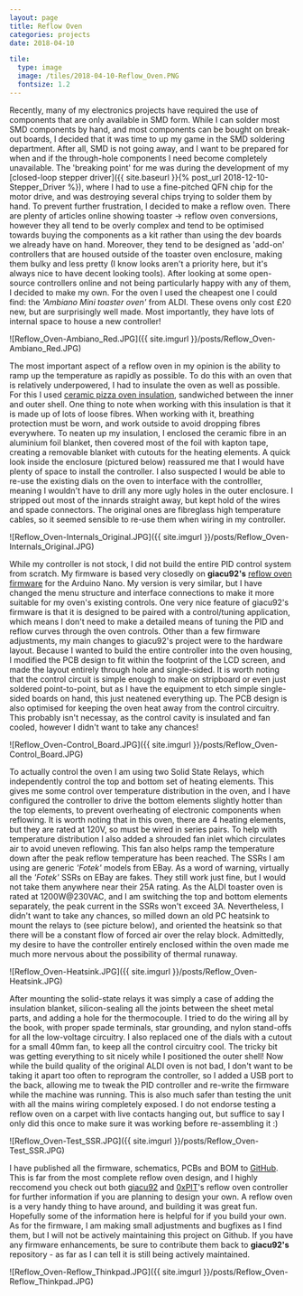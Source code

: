 ```yaml
---
layout: page
title: Reflow Oven
categories: projects
date: 2018-04-10

tile:
  type: image
  image: /tiles/2018-04-10-Reflow_Oven.PNG
  fontsize: 1.2
---
```


Recently, many of my electronics projects have required the use of components that are only available in SMD form. While I can solder most SMD components by hand, and most components can be bought on break-out boards, I decided that it was time to up my game in the SMD soldering department. After all, SMD is not going away, and I want to be prepared for when and if the through-hole components I need become completely unavailable. The 'breaking point' for me was during the development of my [closed-loop stepper driver]({{ site.baseurl }}{% post_url 2018-12-10-Stepper_Driver %}), where I had to use a fine-pitched QFN chip for the motor drive, and was destroying several chips trying to solder them by hand. To prevent further frustration, I decided to make a reflow oven.
There are plenty of articles online showing toaster -> reflow oven conversions, however they all tend to be overly complex and tend to be optimised towards buying the components as a kit rather than using the dev boards we already have on hand. Moreover, they tend to be designed as 'add-on' controllers that are housed outside of the toaster oven enclosure, making them bulky and less pretty (I know looks aren't a priority here, but it's always nice to have decent looking tools). After looking at some open-source controllers online and not being particularly happy with any of them, I decided to make my own.
For the oven I used the cheapest one I could find: the *'Ambiano Mini toaster oven'* from ALDI. These ovens only cost £20 new, but are surprisingly well made. Most importantly, they have lots of internal space to house a new controller!

![Reflow_Oven-Ambiano_Red.JPG]({{ site.imgurl }}/posts/Reflow_Oven-Ambiano_Red.JPG)

The most important aspect of a reflow oven in my opinion is the ability to ramp up the temperature as rapidly as possible. To do this with an oven that is relatively underpowered, I had to insulate the oven as well as possible. For this I used [ceramic pizza oven insulation](https://www.ebay.co.uk/itm/Superwool-25mm-x-96kg-Pizza-Oven-Kiln-Forge-fire-proof-insulation/303551929705?hash=item46ad1add69:g:nOEAAOSwYK1bFQUQ), sandwiched between the inner and outer shell. One thing to note when working with this insulation is that it is made up of lots of loose fibres. When working with it, breathing protection must be worn, and work outside to avoid dropping fibres everywhere. To neaten up my insulation, I enclosed the ceramic fibre in an aluminium foil blanket, then covered most of the foil with kapton tape, creating a removable blanket with cutouts for the heating elements.
A quick look inside the enclosure (pictured below) reassured me that I would have plenty of space to install the controller. I also suspected I would be able to re-use the existing dials on the oven to interface with the controlller, meaning I wouldn't have to drill any more ugly holes in the outer enclosure. I stripped out most of the innards straight away, but kept hold of the wires and spade connectors. The original ones are fibreglass high temperature cables, so it seemed sensible to re-use them when wiring in my controller.

![Reflow_Oven-Internals_Original.JPG]({{ site.imgurl }}/posts/Reflow_Oven-Internals_Original.JPG)

While my controller is not stock, I did not build the entire PID control system from scratch. My firmware is based very closedly on **giacu92's** [reflow oven firmware](https://github.com/giacu92/Arduino-Reflow-Oven-Controller) for the Arduino Nano. My version is very similar, but I have changed the menu structure and interface connections to make it more suitable for my oven's existing controls. One very nice feature of giacu92's firmware is that it is designed to be paired with a control/tuning application, which means I don't need to make a detailed means of tuning the PID and reflow curves through the oven controls.
Other than a few firmware adjustments, my main changes to giacu92's project were to the hardware layout. Because I wanted to build the entire controller into the oven housing, I modified the PCB design to fit within the footprint of the LCD screen, and made the layout entirely through hole and single-sided. It is worth noting that the control circuit is simple enough to make on stripboard or even just soldered point-to-point, but as I have the equipment to etch simple single-sided boards on hand, this just neatened everything up. The PCB design is also optimised for keeping the oven heat away from the control circuitry. This probably isn't necessay, as the control cavity is insulated and fan cooled, however I didn't want to take any chances!

![Reflow_Oven-Control_Board.JPG]({{ site.imgurl }}/posts/Reflow_Oven-Control_Board.JPG)

To actually control the oven I am using two Solid State Relays, which independently control the top and bottom set of heating elements. This gives me some control over temperature distribution in the oven, and I have configured the controller to drive the bottom elements slightly hotter than the top elements, to prevent overheating of electronic components when reflowing. It is worth noting that in this oven, there are 4 heating elements, but they are rated at 120V, so must be wired in series pairs. To help with temperature distribution I also added a shrouded fan inlet which circulates air to avoid uneven reflowing. This fan also helps ramp the temperature down after the peak reflow temperature has been reached.
The SSRs I am using are generic *'Fotek'* models from EBay. As a word of warning, virtually all the *'Fotek'* SSRs on EBay are fakes. They still work just fine, but I would not take them anywhere near their 25A rating. As the ALDI toaster oven is rated at 1200W@230VAC, and I am switching the top and bottom elements separately, the peak current in the SSRs won't exceed 3A. Nevertheless, I didn't want to take any chances, so milled down an old PC heatsink to mount the relays to (see picture below), and oriented the heatsink so that there will be a constant flow of forced air over the relay block. Admittedly, my desire to have the controller entirely enclosed within the oven made me much more nervous about the possibility of thermal runaway.

![Reflow_Oven-Heatsink.JPG]({{ site.imgurl }}/posts/Reflow_Oven-Heatsink.JPG)

After mounting the solid-state relays it was simply a case of adding the insulation blanket, silicon-sealing all the joints between the sheet metal parts, and adding a hole for the thermocouple. I tried to do the wiring all by the book, with proper spade terminals, star grounding, and nylon stand-offs for all the low-voltage circuitry. I also replaced one of the dials with a cutout for a small 40mm fan, to keep all the control circuitry cool. The tricky bit was getting everything to sit nicely while I positioned the outer shell!
Now while the build quality of the original ALDI oven is not bad, I don't want to be taking it apart too often to reprogram the controller, so I added a USB port to the back, allowing me to tweak the PID controller and re-write the firmware while the machine was running. This is also much safer than testing the unit with all the mains wiring completely exposed. I do not endorse testing a reflow oven on a carpet with live contacts hanging out, but suffice to say I only did this once to make sure it was working before re-assembling it :)

![Reflow_Oven-Test_SSR.JPG]({{ site.imgurl }}/posts/Reflow_Oven-Test_SSR.JPG)

I have published all the firmware, schematics, PCBs and BOM to [GitHub](https://github.com/BOJIT/Aldi-Ambiano-Reflow-Oven). This is far from the most complete reflow oven design, and I highly reccomend you check out both [giacu92](https://github.com/giacu92/Arduino-Reflow-Oven-Controller) and [0xPIT](https://github.com/0xPIT/reflowOvenController)'s reflow oven controller for further information if you are planning to design your own.
A reflow oven is a very handy thing to have around, and building it was great fun. Hopefully some of the information here is helpful for if you build your own. As for the firmware, I am making small adjustments and bugfixes as I find them, but I will not be actively maintaining this project on Github. If you have any firmware enhancements, be sure to contribute them back to **giacu92's** repository - as far as I can tell it is still being actively maintained.

![Reflow_Oven-Reflow_Thinkpad.JPG]({{ site.imgurl }}/posts/Reflow_Oven-Reflow_Thinkpad.JPG)
